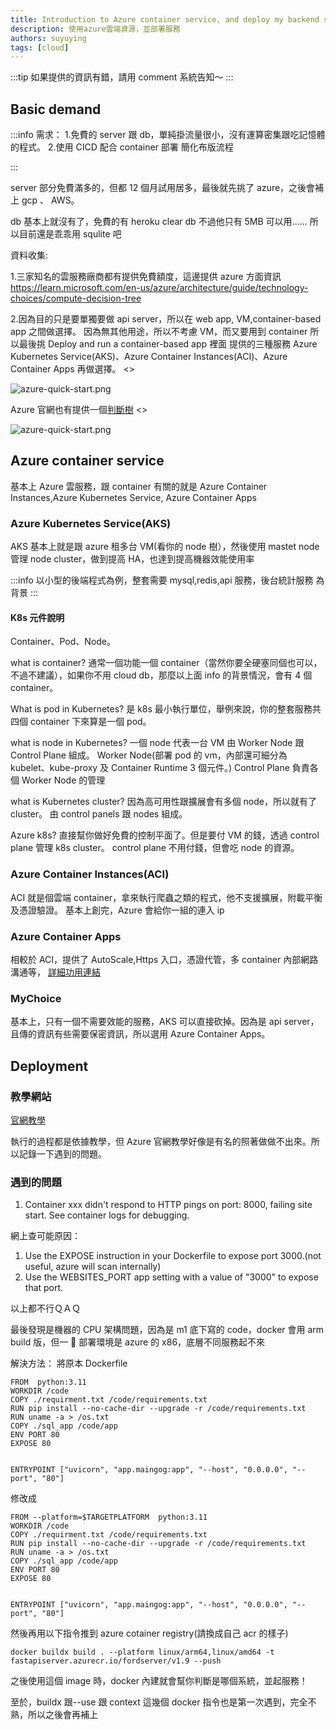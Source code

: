 ```yaml
---
title: Introduction to Azure container service, and deploy my backend server in azure
description: 使用azure雲端資源，並部署服務
authors: suyuying
tags: [cloud]
---
```


:::tip
如果提供的資訊有錯，請用 comment 系統告知～
:::

## Basic demand

:::info
需求： 1.免費的 server 跟 db，單純掛流量很小，沒有運算密集跟吃記憶體的程式。 2.使用 CICD 配合 container 部署 簡化布版流程

:::

server 部分免費滿多的，但都 12 個月試用居多，最後就先挑了 azure，之後會補上 gcp 、 AWS。

db 基本上就沒有了，免費的有 heroku clear db 不過他只有 5MB 可以用...... 所以目前還是乖乖用 squlite 吧

<!--truncate-->

資料收集:

1.三家知名的雲服務廠商都有提供免費額度，這邊提供 azure 方面資訊
https://learn.microsoft.com/en-us/azure/architecture/guide/technology-choices/compute-decision-tree

2.因為目的只是要單獨要做 api server，所以在 web app, VM,container-based app 之間做選擇。
因為無其他用途，所以不考慮 VM，而又要用到 container 所以最後挑 Deploy and run a container-based app 裡面
提供的三種服務 Azure Kubernetes Service(AKS)、Azure Container Instances(ACI)、Azure Container Apps
再做選擇。
<>

  <div style={{ display: "flex", justifyContent: "center" }}>
    <img
      src={require("./azure-quick-start.png").default}
      alt="azure-quick-start.png"
    />
  </div>
</>

Azure 官網也有提供一個[判斷樹](https://learn.microsoft.com/en-us/azure/architecture/guide/technology-choices/compute-decision-tree)
<>

  <div style={{ display: "flex", justifyContent: "center" }}>
    <img
      src={require("./compute-choices.png").default}
      alt="azure-quick-start.png"
    />
  </div>
</>

## Azure container service

基本上 Azure 雲服務，跟 container 有關的就是 Azure Container Instances,Azure Kubernetes Service,
Azure Container Apps

### Azure Kubernetes Service(AKS)

AKS 基本上就是跟 azure 租多台 VM(看你的 node 樹），然後使用 mastet node 管理 node cluster，做到提高 HA，也達到提高機器效能使用率

:::info
以小型的後端程式為例，整套需要 mysql,redis,api 服務，後台統計服務 為背景
:::

#### K8s 元件說明

Container、Pod、Node。

what is container?
通常一個功能一個 container（當然你要全硬塞同個也可以，不過不建議），如果你不用 cloud db，那麼以上面 info 的背景情況，會有 4 個 container。

What is pod in Kubernetes?
是 k8s 最小執行單位，舉例來說，你的整套服務共四個 container 下來算是一個 pod。

what is node in Kubernetes? 一個 node 代表一台 VM
由 Worker Node 跟 Control Plane 組成。
Worker Node(部署 pod 的 vm，內部還可細分為 kubelet、kube-proxy 及 Container Runtime 3 個元件。)
Control Plane 負責各個 Worker Node 的管理

what is Kubernetes cluster?
因為高可用性跟擴展會有多個 node，所以就有了 cluster。
由 control panels 跟 nodes 組成。

Azure k8s?
直接幫你做好免費的控制平面了。但是要付 VM 的錢，透過 control plane 管理 k8s cluster。
control plane 不用付錢，但會吃 node 的資源。

### Azure Container Instances(ACI)

ACI 就是個雲端 container，拿來執行爬蟲之類的程式，他不支援擴展，附載平衡及憑證驗證。
基本上創完，Azure 會給你一組的連入 ip

### Azure Container Apps

相較於 ACI，提供了 AutoScale,Https 入口，憑證代管，多 container 內部網路溝通等，
[詳細功用連結](https://learn.microsoft.com/en-us/azure/container-apps/overview)

### MyChoice

基本上，只有一個不需要效能的服務，AKS 可以直接砍掉。因為是 api server，且傳的資訊有些需要保密資訊，所以選用
Azure Container Apps。

## Deployment

### 教學網站

[官網教學](https://learn.microsoft.com/en-us/azure/app-service/quickstart-custom-container?pivots=container-linux-vscode&WT.mc_id=UI-AQC&tabs=dotnet)

執行的過程都是依據教學，但 Azure 官網教學好像是有名的照著做做不出來。所以記錄一下遇到的問題。

### 遇到的問題

1. Container xxx didn't respond to HTTP pings on port: 8000, failing site start. See container logs for debugging.

網上查可能原因：

1. Use the EXPOSE instruction in your Dockerfile to expose port 3000.(not useful, azure will scan internally)
2. Use the WEBSITES_PORT app setting with a value of "3000" to expose that port.

以上都不行ＱＡＱ

最後發現是機器的 CPU 架構問題，因為是 m1 底下寫的 code，docker 會用 arm build 版，但一 🥚 部署環境是 azure 的 x86，底層不同服務起不來

解決方法：
將原本 Dockerfile

```
FROM  python:3.11
WORKDIR /code
COPY ./requirment.txt /code/requirements.txt
RUN pip install --no-cache-dir --upgrade -r /code/requirements.txt
RUN uname -a > /os.txt
COPY ./sql_app /code/app
ENV PORT 80
EXPOSE 80


ENTRYPOINT ["uvicorn", "app.maingog:app", "--host", "0.0.0.0", "--port", "80"]
```

修改成

```
FROM --platform=$TARGETPLATFORM  python:3.11
WORKDIR /code
COPY ./requirment.txt /code/requirements.txt
RUN pip install --no-cache-dir --upgrade -r /code/requirements.txt
RUN uname -a > /os.txt
COPY ./sql_app /code/app
ENV PORT 80
EXPOSE 80


ENTRYPOINT ["uvicorn", "app.maingog:app", "--host", "0.0.0.0", "--port", "80"]

```

然後再用以下指令推到 azure cotainer registry(請換成自己 acr 的樣子)

```
docker buildx build . --platform linux/arm64,linux/amd64 -t fastapiserver.azurecr.io/fordserver/v1.9 --push
```

之後使用這個 image 時，docker 內建就會幫你判斷是哪個系統，並起服務！

至於，buildx 跟--use 跟 context 這幾個 docker 指令也是第一次遇到，完全不熟，所以之後會再補上
